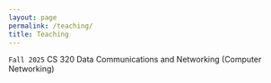 ```yaml
---
layout: page
permalink: /teaching/
title: Teaching
---
```


`Fall 2025` <span class="badge align-middle" style="min-width:75px;background-color:var(--global-theme-color)">CS 320</span> Data Communications and Networking (Computer Networking) 

